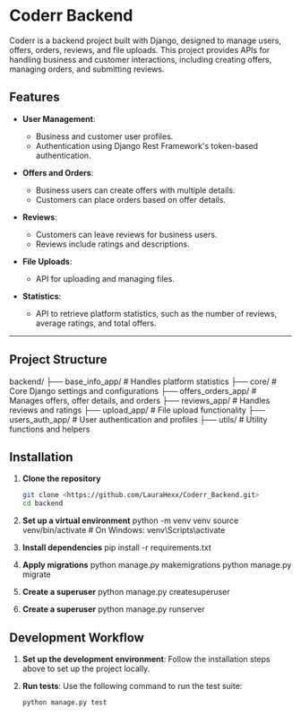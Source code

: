 # Coderr Backend

Coderr is a backend project built with Django, designed to manage users, offers, orders, reviews, and file uploads. This project provides APIs for handling business and customer interactions, including creating offers, managing orders, and submitting reviews.

## Features

- **User Management**:

  - Business and customer user profiles.
  - Authentication using Django Rest Framework's token-based authentication.

- **Offers and Orders**:

  - Business users can create offers with multiple details.
  - Customers can place orders based on offer details.

- **Reviews**:

  - Customers can leave reviews for business users.
  - Reviews include ratings and descriptions.

- **File Uploads**:

  - API for uploading and managing files.

- **Statistics**:
  - API to retrieve platform statistics, such as the number of reviews, average ratings, and total offers.

---

## Project Structure

backend/
├── base_info_app/ # Handles platform statistics
├── core/ # Core Django settings and configurations
├── offers_orders_app/ # Manages offers, offer details, and orders
├── reviews_app/ # Handles reviews and ratings
├── upload_app/ # File upload functionality
├── users_auth_app/ # User authentication and profiles
├── utils/ # Utility functions and helpers

## Installation

1. **Clone the repository**

   ```bash
   git clone <https://github.com/LauraHexx/Coderr_Backend.git>
   cd backend

   ```

2. **Set up a virtual environment**
   python -m venv venv
   source venv/bin/activate # On Windows: venv\Scripts\activate

3. **Install dependencies**
   pip install -r requirements.txt

4. **Apply migrations**
   python manage.py makemigrations
   python manage.py migrate

5. **Create a superuser**
   python manage.py createsuperuser

6. **Create a superuser**
   python manage.py runserver

## Development Workflow

1. **Set up the development environment**:
   Follow the installation steps above to set up the project locally.

2. **Run tests**:
   Use the following command to run the test suite:
   ```bash
   python manage.py test
   ```
